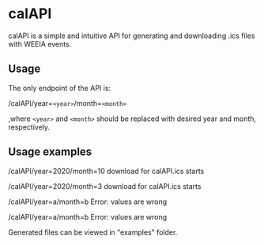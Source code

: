 # calAPI

calAPI is a simple and intuitive API for generating and downloading .ics files with WEEIA events. 


## Usage

The only endpoint of the API is:

/calAPI/year=`<year>`/month=`<month>`

,where `<year>` and `<month>` should be replaced with desired year and month, respectively.

## Usage examples 

/calAPI/year=2020/month=10
download for calAPI.ics starts

/calAPI/year=2020/month=3
download for calAPI.ics starts

/calAPI/year=a/month=b
Error: values are wrong

/calAPI/year=a/month=b
Error: values are wrong

Generated files can be viewed in "examples" folder.
